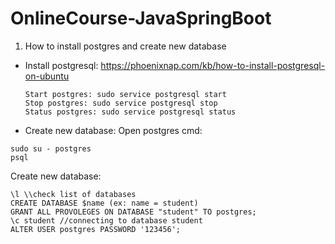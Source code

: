 # OnlineCourse-JavaSpringBoot

1. How to install postgres and create new database
  - Install postgresql:
    https://phoenixnap.com/kb/how-to-install-postgresql-on-ubuntu
    ```
    Start postgres: sudo service postgresql start
    Stop postgres: sudo service postgresql stop
    Status postgres: sudo service postgresql status
    ```
  - Create new database:
  Open postgres cmd: 
  ```
  sudo su - postgres
  psql
  ```
  Create new database:
  ```
  \l \\check list of databases
  CREATE DATABASE $name (ex: name = student)
  GRANT ALL PROVOLEGES ON DATABASE "student" TO postgres;
  \c student //connecting to database student
  ALTER USER postgres PASSWORD '123456';
  ```
